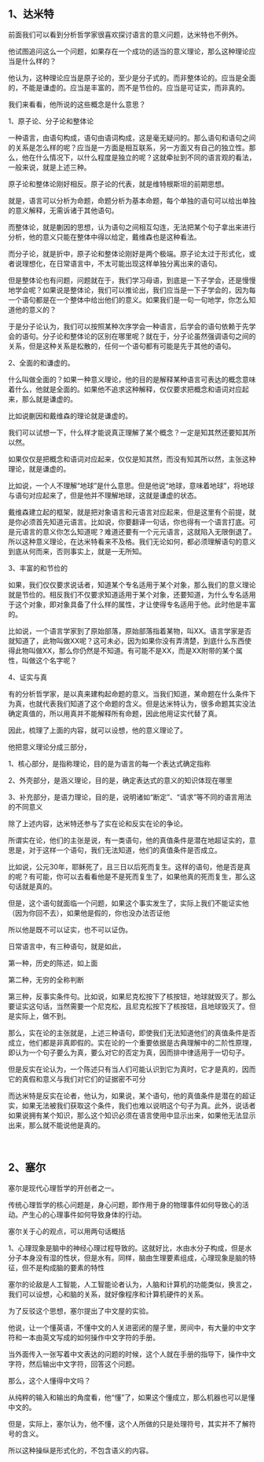 <h2>1、达米特</h2><p>前面我们可以看到分析哲学家很喜欢探讨语言的意义问题，达米特也不例外。</p><p>他试图追问这么一个问题，如果存在一个成功的适当的意义理论，那么这种理论应当是什么样的？</p><p>他认为，这种理论应当是原子论的，至少是分子式的。而非整体论的。应当是全面的，不能是谦虚的。应当是丰富的，而不是节俭的。应当是可证实，而非真的。</p><p>我们来看看，他所说的这些概念是什么意思？</p><p>1、原子论、分子论和整体论</p><p>一种语言，由语句构成，语句由语词构成，这是毫无疑问的。那么语句和语句之间的关系是怎么样的呢？应当是一方面是相互联系，另一方面又有自己的独立性。那么，他在什么情况下，以什么程度是独立的呢？这就牵扯到不同的语言观的看法，一般来说，就是上述三种。</p><p>原子论和整体论刚好相反。原子论的代表，就是维特根斯坦的前期思想。</p><p>就是，语言可以分析为命题，命题分析为基本命题，每个单独的语句可以给出单独的意义解释，无需诉诸于其他语句。</p><p>而整体论，就是蒯因的思想，认为语句之间相互勾连，无法把某个句子拿出来进行分析，他的意义只能在整体中得以给定，戴维森也是这种看法。</p><p>而分子论，就是折中，原子论和整体论刚好是两个极端。原子论太过于形式化，或者说理想化，在日常语言中，不太可能出现这样单独分离出来的语句。</p><p>但是整体论也有问题，问题就在于，我们学习母语，到底是一下子学会，还是慢慢地学会呢？如果说是整体论，我们可以推论出，我们应当是一下子学会的，因为每一个语句都是在一个整体中给出他们的意义。如果我们是一句一句地学，你怎么知道他的意义的？</p><p>于是分子论认为，我们可以按照某种次序学会一种语言，后学会的语句依赖于先学会的语句。分子论和整体论的区别在哪里呢？就在于，分子论虽然强调语句之间的关系，但是这种关系是松散的，任何一个语句都有可能是先于其他的语句。</p><p>2、全面的和谦虚的。</p><p>什么叫做全面的？如果一种意义理论，他的目的是解释某种语言可表达的概念意味着什么，他就是全面的。如果他不追求这种解释，仅仅要求把概念和语词对应起来，那么就是谦虚的。</p><p>比如说蒯因和戴维森的理论就是谦虚的。</p><p>我们可以试想一下，什么样才能说真正理解了某个概念？一定是知其然还要知其所以然。</p><p>如果仅仅是把概念和语词对应起来，仅仅是知其然，而没有知其所以然，主张这种理论，就是谦虚的。</p><p>比如说，一个人不理解“地球”是什么意思。但是他说“地球，意味着地球”，将地球与语句对应起来了，但是他并不理解地球，这就是谦虚的状态。</p><p>戴维森建立起的框架，就是把对象语言和元语言对应起来，但是这里有个前提，就是你必须首先知道元语言。比如说，你要翻译一句话，你也得有一个语言打底。可是元语言的意义你怎么知道呢？难道还要有一个元元语言，这就陷入无限倒退了。所以这种意义理论，在达米特看来不及格。我们无论如何，都必须理解语句的意义到底从何而来，否则事实上，就是一无所知。</p><p>3、丰富的和节俭的</p><p>如果，我们仅仅要求说话者，知道某个专名适用于某个对象，那么我们的意义理论就是节俭的。相反我们不仅要求知道适用于某个对象，还要知道，为什么专名适用于这个对象，即对象具备了什么样的属性，才让使得专名适用于他。此时他是丰富的。</p><p>比如说，一个语言学家到了原始部落，原始部落指着某物，叫XX。语言学家是否就知道了，此物叫做XX呢？这可未必，因为如果你没有弄清楚，到底什么东西使得此物叫做XX，那么你仍然是不知道。有可能不是XX，而是XX附带的某个属性，叫做这个名字呢？</p><p>4、证实与真</p><p>有的分析哲学家，是以真来建构起命题的意义。当我们知道，某命题在什么条件下为真，也就代表我们知道了这个命题的含义。但是达米特认为，很多命题其实没法确定真值的，所以用真并不能解释所有命题，因此他用证实代替了真。</p><p>因此，梳理了上面的内容，就可以设想，他的意义理论了。</p><p>他把意义理论分成三部分，</p><p>1、核心部分，是指称理论，目的是为语言的每一个表达式确定指称</p><p>2、外壳部分，是涵义理论，目的是，确定表达式的意义的知识体现在哪里</p><p>3、补充部分，是语力理论，目的是，说明诸如“断定”、“请求”等不同的语言用法的不同意义</p><p>除了上述内容，达米特还参与了实在论和反实在论的争论。</p><p>所谓实在论，他们的主张是说，有一类语句，他的真值条件是潜在地超证实的，意思是，对于这样一个语句，我们无法知道，他们的真值条件是否成立。</p><p>比如说，公元30年，耶稣死了，且三日以后死而复生。这样的语句，他是否是真的呢？有可能，你可以去看看他是不是死而复生了，如果他真的死而复生，那么这句话就是真的。</p><p>但是，这个语句就面临一个问题，如果这个事实发生了，实际上我们不能证实他（因为你回不去），如果他是假的，你也没办法否证他</p><p>所以他是既不可以证实，也不可以证伪。</p><p>日常语言中，有三种语句，就是如此，</p><p>第一种，历史的陈述，如上面</p><p>第二种，无穷的全称判断</p><p>第三种，反事实条件句。比如说，如果尼克松按下了核按钮，地球就毁灭了。那么要证实这句话，当然需要一个尼克松，且尼克松按下了核按钮，且地球毁灭了。但是实际上，做不到。</p><p>那么，实在论的主张就是，上述三种语句，即使我们无法知道他们的真值条件是否成立，他们都是非真即假的。实在论的一个重要依据是古典理解中的二阶性原理，即认为一个句子要么为真，要么对它的否定为真，因而排中律适用于一切句子。</p><p>但是反实在论认为，一个陈述只有当人们可能认识到它为真时，它才是真的，因而它的真假和意义与我们对它们的证据密不可分</p><p>而达米特是反实在论者，他认为，如果说，某个语句，他的真值条件是潜在的超证实，如果无法被我们获取这个条件，我们也难以说明这个句子为真。此外，说话者如果说拥有某个知识，那么这个知识必须在语言使用中显示出来，如果他无法显示出来，那么就不能说他是真的。</p><p><br></p><h2>2、塞尔</h2><p>塞尔是现代心理哲学的开创者之一。</p><p>传统心理哲学的核心问题是，身心问题，即作用于身的物理事件如何导致心的活动。产生心的心理事件如何导致身体的行动。</p><p>塞尔关于心的观点，可以用两句话概括</p><p>1、心理现象是脑中的神经心理过程导致的。这就好比，水由水分子构成，但是水分子本身没有湿的性状，但是水有。同样，脑由生理要素组成，心理现象是脑的特征，但不是构成脑的要素的特性</p><p>塞尔的论敌是人工智能，人工智能论者认为，人脑和计算机的功能类似，换言之，我们可以设想，心和脑的关系，就好像程序和计算机硬件的关系。</p><p>为了反驳这个思想，塞尔提出了中文屋的实验。</p><p>他说，让一个懂英语，不懂中文的人关进密闭的屋子里，房间中，有大量的中文字符和一本由英文写成的如何操作中文字符的手册。</p><p>当外面传入一张写着中文表达的问题的时候，这个人就在手册的指导下，操作中文字符，然后输出中文字符，回答这个问题。</p><p>那么，这个人懂得中文吗？</p><p>从纯粹的输入和输出的角度看，他“懂”了，如果这个懂成立，那么机器也可以是懂中文的。</p><p>但是，实际上，塞尔认为，他不懂，这个人所做的只是处理符号，其实并不了解符号的含义。</p><p>所以这种操纵是形式化的，不包含语义的内容。</p><p></p><p></p><p></p>